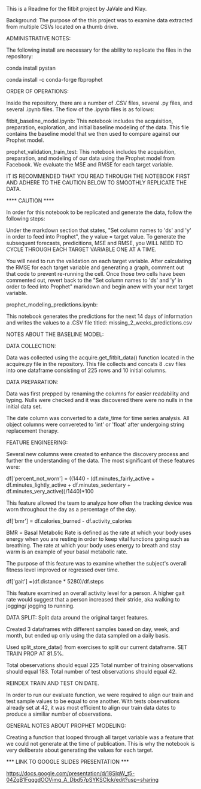 This is a Readme for the fitbit project by JaVale and Klay.

Background: The purpose of the this project was to examine data extracted from multiple CSVs located on a thumb drive. 

ADMINISTRATIVE NOTES:

The following install are necessary for the ability to replicate the files in the repository:

conda install pystan

conda install -c conda-forge fbprophet

ORDER OF OPERATIONS:

Inside the repository, there are a number of .CSV files, several .py files, and several .ipynb files. The flow of the .ipynb files is as follows:

fitbit_baseline_model.ipynb: This notebook includes the acquisition, preparation, exploration, and initial baseline modeling of the data. This file contains the baseline model that we then used to compare against our Prophet model. 

prophet_validation_train_test: This notebook includes the acquisition, preparation, and modeling of our data using the Prophet model from Facebook. We evaluate the MSE and RMSE for each target variable.

IT IS RECOMMENDED THAT YOU READ THROUGH THE NOTEBOOK FIRST AND ADHERE TO THE CAUTION BELOW TO SMOOTHLY REPLICATE THE DATA.

**** CAUTION ****

In order for this notebook to be replicated and generate the data, follow the following steps:

Under the markdown section that states, "Set column names to 'ds' and 'y' in order to feed into Prophet", the y value = target value. To generate the subsequent forecasts, predicitions, MSE and RMSE, you WILL NEED TO CYCLE THROUGH EACH TARGET VARIABLE ONE AT A TIME. 

You will need to run the validation on each target variable. After calculating the RMSE for each target variable and generating a graph, comment out that code to prevent re-running the cell. Once those two cells have been commented out, revert back to the "Set column names to 'ds' and 'y' in order to feed into Prophet" markdown and begin anew with your next target variable. 


prophet_modeling_predictions.ipynb:

This notebook generates the predictions for the next 14 days of information and writes the values to a .CSV file titled: missing_2_weeks_predictions.csv



NOTES ABOUT THE BASELINE MODEL:

DATA COLLECTION: 

Data was collected using the acquire.get_fitbit_data() function located in the acquire.py file in the repository. This file collects and concats 8 .csv files into one dataframe consisting of 225 rows and 10 initial columns. 

DATA PREPARATION:

Data was first prepped by renaming the columns for easier readability and typing. Nulls were checked and it was discovered there were no nulls in the initial data set. 

The date column was converted to a date_time for time series analysis. All object columns were convereted to 'int' or 'float' after undergoing string replacement therapy.


FEATURE ENGINEERING:

Several new columns were created to enhance the discovery process and further the understanding of the data. The most significant of these features were:

df['percent_not_worn'] = ((1440 - (df.minutes_fairly_active + df.minutes_lightly_active + df.minutes_sedentary + df.minutes_very_active))/1440)*100

This feature allowed the team to analyze how often the tracking device was worn throughout the day as a percentage of the day.

df['bmr'] = df.calories_burned - df.activity_calories

BMR = Basal Metabolic Rate is defined as the rate at which your body uses energy when you are resting in order to keep vital functions going such as breathing. The rate at which your body uses energy to breath and stay warm is an example of your basal metabolic rate.

The purpose of this feature was to examine whether the subject's overall fitness level improved or regressed over time.

df['gait'] =(df.distance * 5280)/df.steps

This feature examined an overall activity level for a person. A higher gait rate would suggest that a person increased their stride, aka walking to jogging/ jogging to running. 


DATA SPLIT:
Split data around the original target features. 

Created 3 dataframes with different samples based on day, week, and month, but ended up only using the data sampled on a daily basis.  

Used split_store_data() from exercises to split our current dataframe. SET TRAIN PROP AT 81.5%.

Total obeservations should equal 225
Total number of training observations should equal 183.
Total number of test observations should equal 42.

REINDEX TRAIN AND TEST ON DATE.

In order to run our evaluate function, we were required to align our train and test sample values to be equal to one another. With tests observations already set at 42, it was most efficient to align our train data dates to produce a similiar number of observations. 

GENERAL NOTES ABOUT PROPHET MODELING:

Creating a function that looped through all target variable was a feature that we could not generate at the time of publication. This is why the notebook is very deliberate about generating the values for each target. 

*** LINK TO GOOGLE SLIDES PRESENTATION ***

https://docs.google.com/presentation/d/18SlqW_t5-04ZqB1FqqgdOOVimq_A_Dbd57pSYKSCIck/edit?usp=sharing